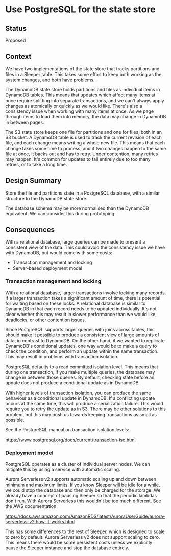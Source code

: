 # Use PostgreSQL for the state store

## Status

Proposed

## Context

We have two implementations of the state store that tracks partitions and files in a Sleeper table. This takes some
effort to keep both working as the system changes, and both have problems.

The DynamoDB state store holds partitions and files as individual items in DynamoDB tables. This means that updates
which affect many items at once require splitting into separate transactions, and we can't always apply changes as
atomically or quickly as we would like. There's also a consistency issue when working with many items at once. As we
page through items to load them into memory, the data may change in DynamoDB in between pages.

The S3 state store keeps one file for partitions and one for files, both in an S3 bucket. A DynamoDB table is used to
track the current revision of each file, and each change means writing a whole new file. This means that each change
takes some time to process, and if two changes happen to the same file at once, it backs out and has to retry. Under
contention, many retries may happen. It's common for updates to fail entirely due to too many retries, or to take a long
time.

## Design Summary

Store the file and partitions state in a PostgreSQL database, with a similar structure to the DynamoDB state store.

The database schema may be more normalised than the DynamoDB equivalent. We can consider this during prototyping.

## Consequences

With a relational database, large queries can be made to present a consistent view of the data. This could avoid the
consistency issue we have with DynamoDB, but would come with some costs:

- Transaction management and locking
- Server-based deployment model

### Transaction management and locking

With a relational database, larger transactions involve locking many records. If a larger transaction takes a
significant amount of time, there is potential for waiting based on these locks. A relational database is similar to
DynamoDB in that each record needs to be updated individually. It's not clear whether this may result in slower
performance than we would like, deadlocks, or other contention issues.

Since PostgreSQL supports larger queries with joins across tables, this should make it possible to produce a consistent
view of large amounts of data, in contrast to DynamoDB. On the other hand, if we wanted to replicate DynamoDB's
conditional updates, one way would be to make a query to check the condition, and perform an update within the same
transaction. This may result in problems with transaction isolation.

PostgreSQL defaults to a read committed isolation level. This means that during one transaction, if you make multiple
queries, the database may change in between those queries. By default, checking state before an update does not produce
a conditional update as in DynamoDB.

With higher levels of transaction isolation, you can produce the same behaviour as a conditional update in DynamoDB.
If a conflicting update occurs at the same time, this will produce a serialization failure. This would require you to
retry the update as in S3. There may be other solutions to this problem, but this may push us towards keeping
transactions as small as possible.

See the PostgreSQL manual on transaction isolation levels:

https://www.postgresql.org/docs/current/transaction-iso.html

### Deployment model

PostgreSQL operates as a cluster of individual server nodes. We can mitigate this by using a service with automatic
scaling.

Aurora Serverless v2 supports automatic scaling up and down between minimum and maximum limits. If you know Sleeper will
be idle for a while, we could stop the database and then only be charged for the storage. We already have a concept of
pausing Sleeper so that the periodic lambdas don't run. With Aurora Serverless this wouldn't be too much different. See
the AWS documentation:

https://docs.aws.amazon.com/AmazonRDS/latest/AuroraUserGuide/aurora-serverless-v2.how-it-works.html

This has some differences to the rest of Sleeper, which is designed to scale to zero by default. Aurora Serverless v2
does not support scaling to zero. This means there would be some persistent costs unless we explicitly pause the Sleeper
instance and stop the database entirely.
